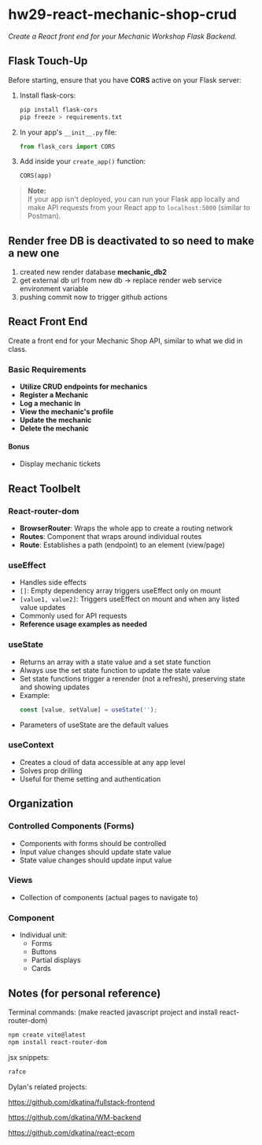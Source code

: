 # hw29-react-mechanic-shop-crud

*Create a React front end for your Mechanic Workshop Flask Backend.*

## Flask Touch-Up

Before starting, ensure that you have **CORS** active on your Flask server:

1. Install flask-cors:
    ```bash
    pip install flask-cors
    pip freeze > requirements.txt
    ```
2. In your app's `__init__.py` file:
    ```python
    from flask_cors import CORS
    ```
3. Add inside your `create_app()` function:
    ```python
    CORS(app)
    ```

> **Note:**  
> If your app isn't deployed, you can run your Flask app locally and make API requests from your React app to `localhost:5000` (similar to Postman).

## Render free DB is deactivated to so need to make a new one
1. created new render database **mechanic_db2**
2. get external db url from new db -> replace render web service environment variable 
3. pushing commit now to trigger github actions

## React Front End

Create a front end for your Mechanic Shop API, similar to what we did in class.

### Basic Requirements

- **Utilize CRUD endpoints for mechanics**
- **Register a Mechanic**
- **Log a mechanic in**
- **View the mechanic's profile**
- **Update the mechanic**
- **Delete the mechanic**

#### Bonus

- Display mechanic tickets

## React Toolbelt

### React-router-dom

- **BrowserRouter**: Wraps the whole app to create a routing network
- **Routes**: Component that wraps around individual routes
- **Route**: Establishes a path (endpoint) to an element (view/page)

### useEffect

- Handles side effects
- `[]`: Empty dependency array triggers useEffect only on mount
- `[value1, value2]`: Triggers useEffect on mount and when any listed value updates
- Commonly used for API requests
- **Reference usage examples as needed**

### useState

- Returns an array with a state value and a set state function
- Always use the set state function to update the state value
- Set state functions trigger a rerender (not a refresh), preserving state and showing updates
- Example:
  ```js
  const [value, setValue] = useState('');
  ```
- Parameters of useState are the default values

### useContext

- Creates a cloud of data accessible at any app level
- Solves prop drilling
- Useful for theme setting and authentication

## Organization

### Controlled Components (Forms)

- Components with forms should be controlled
- Input value changes should update state value
- State value changes should update input value

### Views

- Collection of components (actual pages to navigate to)

### Component

- Individual unit:
  - Forms
  - Buttons
  - Partial displays
  - Cards

## Notes (for personal reference)

Terminal commands: (make reacted javascript project and install react-router-dom)
```bash
npm create vite@latest
npm install react-router-dom
```
jsx snippets:
```jsx
rafce
```

Dylan's related projects:

https://github.com/dkatina/fullstack-frontend

https://github.com/dkatina/WM-backend

https://github.com/dkatina/react-ecom